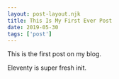 ```yaml
---
layout: post-layout.njk
title: This Is My First Ever Post
date: 2019-05-30
tags: ['post']
---
```

This is the first post on my blog.
 <!-- excerpt -->
Eleventy is super fresh init.